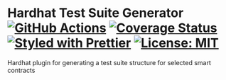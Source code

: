 # Hardhat Test Suite Generator [![GitHub Actions][gha-badge]][gha] [![Coverage Status][coveralls-badge]][coveralls] [![Styled with Prettier][prettier-badge]][prettier] [![License: MIT][license-badge]][license]

[gha]: https://github.com/ahmedali8/hardhat-test-suite-generator/actions
[gha-badge]:
  https://github.com/ahmedali8/hardhat-test-suite-generator/actions/workflows/ci.yml/badge.svg
[coveralls]: https://coveralls.io/github/ahmedali8/hardhat-test-suite-generator
[coveralls-badge]:
  https://coveralls.io/repos/github/ahmedali8/hardhat-test-suite-generator/badge.svg?branch=main
[prettier]: https://prettier.io
[prettier-badge]: https://img.shields.io/badge/Code_Style-Prettier-ff69b4.svg
[license]: https://opensource.org/licenses/MIT
[license-badge]: https://img.shields.io/badge/License-MIT-blue.svg

Hardhat plugin for generating a test suite structure for selected smart contracts
